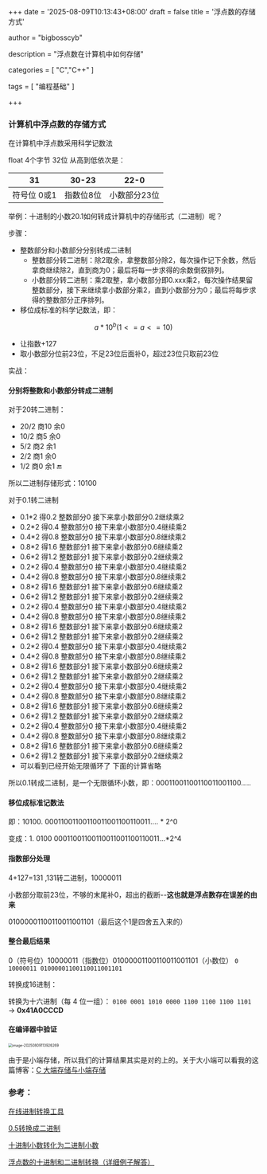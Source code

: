 +++
date = '2025-08-09T10:13:43+08:00'
draft = false
title = '浮点数的存储方式'

author = "bigbosscyb"

description = "浮点数在计算机中如何存储"

categories = [
    "C","C++"
]

tags = [
    "编程基础"
]

+++

### 计算机中浮点数的存储方式

在计算机中浮点数采用科学记数法

float 4个字节 32位 从高到低依次是：

| 31          | 30-23     | 22-0         |
| ----------- | --------- | ------------ |
| 符号位 0或1 | 指数位8位 | 小数部分23位 |

举例：十进制的小数20.1如何转成计算机中的存储形式（二进制）呢？

步骤：

- 整数部分和小数部分分别转成二进制
  - 整数部分转二进制：除2取余，拿整数部分除2，每次操作记下余数，然后拿商继续除2，直到商为0；最后将每一步求得的余数倒叙排列。
  - 小数部分转二进制：乘2取整，拿小数部分即0.xxx乘2，每次操作结果留整数部分，接下来继续拿小数部分乘2，直到小数部分为0；最后将每步求得的整数部分正序排列。
- 移位成标准的科学记数法，即：

$$
a*10^b  (1<=a<=10)
$$

- 让指数+127
- 取小数部分位前23位，不足23位后面补0，超过23位只取前23位

实战：

#### 分别将整数和小数部分转成二进制

对于20转二进制：

- 20/2	商10	余0
- 10/2        商5          余0
- 5/2          商2          余1
- 2/2          商1          余0
- 1/2          商0          余1        🔚

所以二进制存储形式：10100

对于0.1转二进制

- 0.1*2	得0.2	整数部分0	接下来拿小数部分0.2继续乘2
- 0.2*2	得0.4	整数部分0	接下来拿小数部分0.4继续乘2
- 0.4*2	得0.8	整数部分0	接下来拿小数部分0.8继续乘2
- 0.8*2	得1.6	整数部分1	接下来拿小数部分0.6继续乘2
- 0.6*2	得1.2	整数部分1	接下来拿小数部分0.2继续乘2
- 0.2*2	得0.4	整数部分0	接下来拿小数部分0.4继续乘2
- 0.4*2	得0.8	整数部分0	接下来拿小数部分0.8继续乘2
- 0.8*2	得1.6	整数部分1	接下来拿小数部分0.6继续乘2
- 0.6*2	得1.2	整数部分1	接下来拿小数部分0.2继续乘2
- 0.2*2	得0.4	整数部分0	接下来拿小数部分0.4继续乘2
- 0.4*2	得0.8	整数部分0	接下来拿小数部分0.8继续乘2
- 0.8*2	得1.6	整数部分1	接下来拿小数部分0.6继续乘2
- 0.6*2	得1.2	整数部分1	接下来拿小数部分0.2继续乘2
- 0.2*2	得0.4	整数部分0	接下来拿小数部分0.4继续乘2
- 0.4*2	得0.8	整数部分0	接下来拿小数部分0.8继续乘2
- 0.8*2	得1.6	整数部分1	接下来拿小数部分0.6继续乘2
- 0.6*2	得1.2	整数部分1	接下来拿小数部分0.2继续乘2
- 0.2*2	得0.4	整数部分0	接下来拿小数部分0.4继续乘2
- 0.4*2	得0.8	整数部分0	接下来拿小数部分0.8继续乘2
- 0.8*2	得1.6	整数部分1	接下来拿小数部分0.6继续乘2
- 0.6*2	得1.2	整数部分1	接下来拿小数部分0.2继续乘2
- 0.2*2	得0.4	整数部分0	接下来拿小数部分0.4继续乘2
- 0.4*2	得0.8	整数部分0	接下来拿小数部分0.8继续乘2
- 0.8*2	得1.6	整数部分1	接下来拿小数部分0.6继续乘2
- 0.6*2	得1.2	整数部分1	接下来拿小数部分0.2继续乘2
- 可以看到已经开始无限循环了 下面的计算省略

所以0.1转成二进制，是一个无限循环小数，即：00011001100110011001100.....

#### 移位成标准记数法

即：10100.   00011001100110011001100110011.... * 2^0

变成：1. 0100   00011001100110011001100110011...*2^4

#### 指数部分处理

4+127=131 ,131转二进制，10000011

小数部分取前23位，不够的末尾补0，超出的截断--**这也就是浮点数存在误差的由来**

01000001100110011001101（最后这个1是四舍五入来的）

#### 整合最后结果

0（符号位）10000011（指数位）01000001100110011001101（小数位）
`0 10000011 01000001100110011001101` 

转换成16进制：

转换为十六进制（每 4 位一组）：
`0100 0001 1010 0000 1100 1100 1100 1101` → **0x41A0CCCD**

#### 在编译器中验证

<img src="https://picture.939826.xyz/pictures/img/image-20250809113926269.png" alt="image-20250809113926269" style="zoom:50%;" />

由于是小端存储，所以我们的计算结果其实是对的上的。关于大小端可以看我的这篇博客：[C 大端存储与小端存储](https://www.cnblogs.com/bigbosscyb/p/18487726)

### 参考：

[在线进制转换工具](https://www.sojson.com/hexconvert.html)

[0.5转换成二进制](https://blog.csdn.net/aicengege/article/details/49559491)

[十进制小数转化为二进制小数](https://www.runoob.com/w3cnote/decimal-decimals-are-converted-to-binary-fractions.html)

[浮点数的十进制和二进制转换（详细例子解答）](https://blog.csdn.net/qq_46284844/article/details/122637358)

